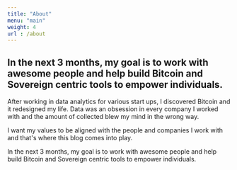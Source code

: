 ```yaml
---
title: "About"
menu: "main"
weight: 4
url : /about
---
```

## In the next 3 months, my goal is to work with awesome people and help build Bitcoin and Sovereign centric tools to empower individuals.

After working in data analytics for various start ups, I discovered Bitcoin and it redesigned my life. Data was an obsession in every company I worked with and the amount of collected blew my mind in the wrong way. 

I want my values to be aligned with the people and companies I work with and that's where this blog comes into play.

In the next 3 months, my goal is to work with awesome people and help build Bitcoin and Sovereign centric tools to empower individuals.